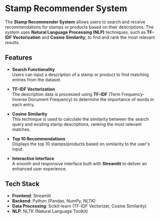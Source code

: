 # Stamp Recommender System

The **Stamp Recommender System** allows users to search and receive recommendations for stamps or products based on their descriptions. The system uses **Natural Language Processing (NLP)** techniques, such as **TF-IDF Vectorization** and **Cosine Similarity**, to find and rank the most relevant results.

## Features

- **Search Functionality**  
  Users can input a description of a stamp or product to find matching entries from the dataset.

- **TF-IDF Vectorization**  
  The description data is processed using **TF-IDF** (Term Frequency-Inverse Document Frequency) to determine the importance of words in each entry.

- **Cosine Similarity**  
  This technique is used to calculate the similarity between the search query and existing stamp descriptions, ranking the most relevant matches.

- **Top 10 Recommendations**  
  Displays the top 10 stamps/products based on similarity to the user's input.

- **Interactive Interface**  
  A smooth and responsive interface built with **Streamlit** to deliver an enhanced user experience.

## Tech Stack

- **Frontend**: Streamlit
- **Backend**: Python (Pandas, NumPy, NLTK)
- **Data Processing**: Scikit-learn (TF-IDF Vectorizer, Cosine Similarity)
- **NLP**: NLTK (Natural Language Toolkit)
